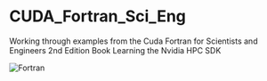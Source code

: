 # CUDA_Fortran_Sci_Eng
Working through examples from the Cuda Fortran for Scientists and Engineers 2nd Edition Book
Learning the Nvidia HPC SDK

![Fortran](https://a11ybadges.com/badge?logo=fortran) 
